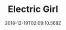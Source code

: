 ---
title: Electric Girl
artist: she
date: 2018-12-19T02:09:10.568Z
cover: a1739426881_16.jpg
styles:
  - Electronic
  - Electronica
links:
  spotify: https://play.spotify.com/album/3OG0RkesWMYcJzIK2seQI8
  youtube: https://music.youtube.com/watch?v=6odDOOyUawY
  applemusic: https://itunes.apple.com/us/album/electric-girl/577498563?uo=4
  soundcloud: ""
  bandcamp: https://sheofficial.bandcamp.com/album/electric-girl
  googleplay: https://play.google.com/music/m/B2qrtfa7lfteeptrbtjrbuh2zji?signup_if_needed=1
  deezer: ""
---